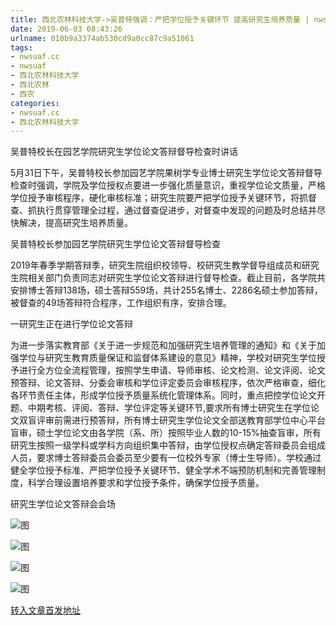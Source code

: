 ```yaml
---
title: 西北农林科技大学->吴普特强调：严把学位授予关键环节 提高研究生培养质量 | nwsuaf.cc
date: 2019-06-03 08:43:26
urlname: 010b9a3374ab530cd9a0cc87c9a51061
tags: 
- nwsuaf.cc
- nwsuaf
- 西北农林科技大学
- 西北农林
- 西农
categories:
- nwsuaf.cc
- 西北农林科技大学
---
```



吴普特校长在园艺学院研究生学位论文答辩督导检查时讲话

5月31日下午，吴普特校长参加园艺学院果树学专业博士研究生学位论文答辩督导检查时强调，学院及学位授权点要进一步强化质量意识，重视学位论文质量，严格学位授予审核程序，硬化审核标准；研究生院要严把学位授予关键环节，将抓督查、抓执行贯穿管理全过程，通过督查促进步，对督查中发现的问题及时总结并尽快解决，提高研究生培养质量。

吴普特校长参加园艺学院研究生学位论文答辩督导检查

2019年春季学期答辩季，研究生院组织校领导、校研究生教学督导组成员和研究生院相关部门负责同志对研究生学位论文答辩进行督导检查。截止目前，各学院共安排博士答辩138场，硕士答辩559场，共计255名博士、2286名硕士参加答辩，被督查的49场答辩符合程序，工作组织有序，安排合理。

一研究生正在进行学位论文答辩

为进一步落实教育部《关于进一步规范和加强研究生培养管理的通知》和《关于加强学位与研究生教育质量保证和监督体系建设的意见》精神，学校对研究生学位授予进行全方位全流程管理，按照学生申请、导师审核、论文检测、论文评阅、论文预答辩、论文答辩、分委会审核和学位评定委员会审核程序，依次严格审查，细化各环节责任主体，形成学位授予质量系统化管理体系。同时，重点把控学位论文开题、中期考核、评阅、答辩、学位评定等关键环节,要求所有博士研究生在学位论文双盲评审前需进行预答辩，所有博士研究生学位论文全部送教育部学位中心平台盲审，硕士学位论文由各学院（系、所）按照毕业人数的10-15%抽查盲审，所有研究生按照一级学科或学科方向组织集中答辩，由学位授权点确定答辩委员会组成人员，要求博士答辩委员会委员至少要有一位校外专家（博士生导师）。学校通过健全学位授予标准、严把学位授予关键环节、健全学术不端预防机制和完善管理制度，科学合理设置培养要求和学位授予条件，确保学位授予质量。

研究生学位论文答辩会会场



![图](https://news.nwsuaf.edu.cn/images/content/2019-06/20190603081344243272.JPG)

![图](https://news.nwsuaf.edu.cn/images/content/2019-06/20190603081315715132.JPG)

![图](https://news.nwsuaf.edu.cn/images/content/2019-06/20190603081242918039.JPG)

![图](https://news.nwsuaf.edu.cn/images/content/2019-06/20190603081416400389.JPG)

[转入文章首发地址](https://news.nwsuaf.edu.cn/xnxw/90005.htm)